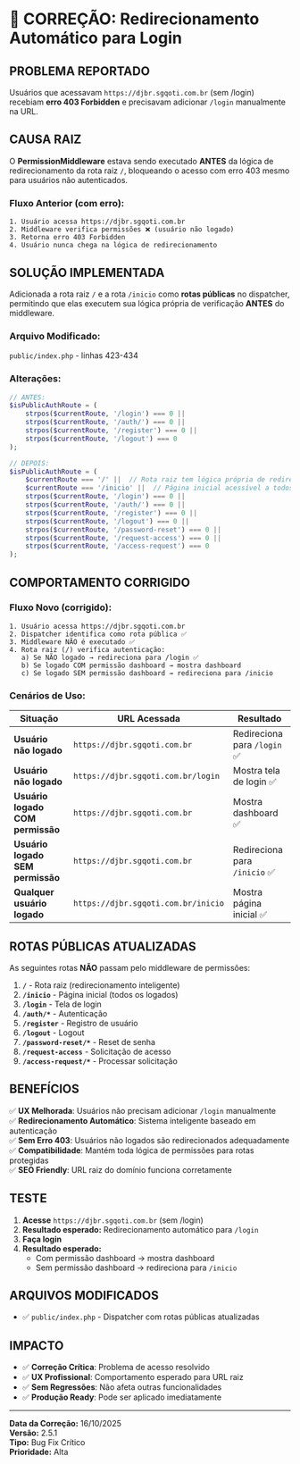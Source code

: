 # 🔧 CORREÇÃO: Redirecionamento Automático para Login

## **PROBLEMA REPORTADO**

Usuários que acessavam `https://djbr.sgqoti.com.br` (sem /login) recebiam **erro 403 Forbidden** e precisavam adicionar `/login` manualmente na URL.

## **CAUSA RAIZ**

O **PermissionMiddleware** estava sendo executado **ANTES** da lógica de redirecionamento da rota raiz `/`, bloqueando o acesso com erro 403 mesmo para usuários não autenticados.

### **Fluxo Anterior (com erro):**
```
1. Usuário acessa https://djbr.sgqoti.com.br
2. Middleware verifica permissões ❌ (usuário não logado)
3. Retorna erro 403 Forbidden
4. Usuário nunca chega na lógica de redirecionamento
```

## **SOLUÇÃO IMPLEMENTADA**

Adicionada a rota raiz `/` e a rota `/inicio` como **rotas públicas** no dispatcher, permitindo que elas executem sua lógica própria de verificação **ANTES** do middleware.

### **Arquivo Modificado:**
`public/index.php` - linhas 423-434

### **Alterações:**

```php
// ANTES:
$isPublicAuthRoute = (
    strpos($currentRoute, '/login') === 0 ||
    strpos($currentRoute, '/auth/') === 0 ||
    strpos($currentRoute, '/register') === 0 ||
    strpos($currentRoute, '/logout') === 0
);

// DEPOIS:
$isPublicAuthRoute = (
    $currentRoute === '/' ||  // Rota raiz tem lógica própria de redirecionamento
    $currentRoute === '/inicio' ||  // Página inicial acessível a todos os logados
    strpos($currentRoute, '/login') === 0 ||
    strpos($currentRoute, '/auth/') === 0 ||
    strpos($currentRoute, '/register') === 0 ||
    strpos($currentRoute, '/logout') === 0 ||
    strpos($currentRoute, '/password-reset') === 0 ||
    strpos($currentRoute, '/request-access') === 0 ||
    strpos($currentRoute, '/access-request') === 0
);
```

## **COMPORTAMENTO CORRIGIDO**

### **Fluxo Novo (corrigido):**
```
1. Usuário acessa https://djbr.sgqoti.com.br
2. Dispatcher identifica como rota pública ✅
3. Middleware NÃO é executado ✅
4. Rota raiz (/) verifica autenticação:
   a) Se NÃO logado → redireciona para /login ✅
   b) Se logado COM permissão dashboard → mostra dashboard
   c) Se logado SEM permissão dashboard → redireciona para /inicio
```

### **Cenários de Uso:**

| Situação | URL Acessada | Resultado |
|----------|--------------|-----------|
| **Usuário não logado** | `https://djbr.sgqoti.com.br` | Redireciona para `/login` ✅ |
| **Usuário não logado** | `https://djbr.sgqoti.com.br/login` | Mostra tela de login ✅ |
| **Usuário logado COM permissão** | `https://djbr.sgqoti.com.br` | Mostra dashboard ✅ |
| **Usuário logado SEM permissão** | `https://djbr.sgqoti.com.br` | Redireciona para `/inicio` ✅ |
| **Qualquer usuário logado** | `https://djbr.sgqoti.com.br/inicio` | Mostra página inicial ✅ |

## **ROTAS PÚBLICAS ATUALIZADAS**

As seguintes rotas **NÃO** passam pelo middleware de permissões:

1. **`/`** - Rota raiz (redirecionamento inteligente)
2. **`/inicio`** - Página inicial (todos os logados)
3. **`/login`** - Tela de login
4. **`/auth/*`** - Autenticação
5. **`/register`** - Registro de usuário
6. **`/logout`** - Logout
7. **`/password-reset/*`** - Reset de senha
8. **`/request-access`** - Solicitação de acesso
9. **`/access-request/*`** - Processar solicitação

## **BENEFÍCIOS**

✅ **UX Melhorada**: Usuários não precisam adicionar `/login` manualmente  
✅ **Redirecionamento Automático**: Sistema inteligente baseado em autenticação  
✅ **Sem Erro 403**: Usuários não logados são redirecionados adequadamente  
✅ **Compatibilidade**: Mantém toda lógica de permissões para rotas protegidas  
✅ **SEO Friendly**: URL raiz do domínio funciona corretamente  

## **TESTE**

1. **Acesse** `https://djbr.sgqoti.com.br` (sem /login)
2. **Resultado esperado:** Redirecionamento automático para `/login`
3. **Faça login**
4. **Resultado esperado:** 
   - Com permissão dashboard → mostra dashboard
   - Sem permissão dashboard → redireciona para `/inicio`

## **ARQUIVOS MODIFICADOS**

- ✅ `public/index.php` - Dispatcher com rotas públicas atualizadas

## **IMPACTO**

- ✅ **Correção Crítica**: Problema de acesso resolvido
- ✅ **UX Profissional**: Comportamento esperado para URL raiz
- ✅ **Sem Regressões**: Não afeta outras funcionalidades
- ✅ **Produção Ready**: Pode ser aplicado imediatamente

---

**Data da Correção:** 16/10/2025  
**Versão:** 2.5.1  
**Tipo:** Bug Fix Crítico  
**Prioridade:** Alta
